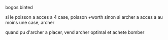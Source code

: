 bogos binted

si le poisson a acces a 4 case, poisson +worth
sinon si archer a acces a au moins une case, archer

quand pu d'archer a placer, vend archer optimal et achete bomber